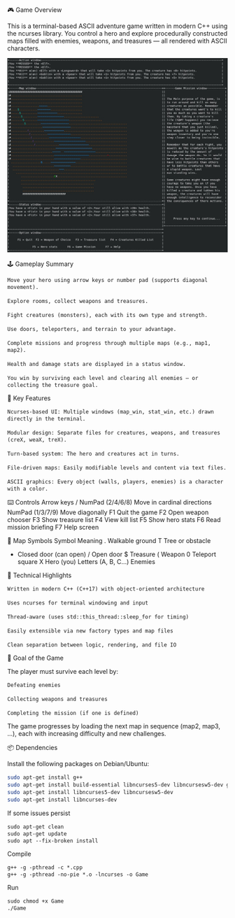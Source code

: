🎮 Game Overview

This is a terminal-based ASCII adventure game written in modern C++ using the ncurses library. You control a hero and explore procedurally constructed maps filled with enemies, weapons, and treasures — all rendered with ASCII characters.

![Game Screenshot](images/game_screen.jpg)

🕹️ Gameplay Summary

    Move your hero using arrow keys or number pad (supports diagonal movement).

    Explore rooms, collect weapons and treasures.

    Fight creatures (monsters), each with its own type and strength.

    Use doors, teleporters, and terrain to your advantage.

    Complete missions and progress through multiple maps (e.g., map1, map2).

    Health and damage stats are displayed in a status window.

    You win by surviving each level and clearing all enemies — or collecting the treasure goal.

🔑 Key Features

    Ncurses-based UI: Multiple windows (map_win, stat_win, etc.) drawn directly in the terminal.

    Modular design: Separate files for creatures, weapons, and treasures (creX, weaX, treX).

    Turn-based system: The hero and creatures act in turns.

    File-driven maps: Easily modifiable levels and content via text files.

    ASCII graphics: Every object (walls, players, enemies) is a character with a color.

⌨️ Controls
Arrow keys / NumPad (2/4/6/8)	Move in cardinal directions
NumPad (1/3/7/9)	Move diagonally
F1	Quit the game
F2	Open weapon chooser
F3	Show treasure list
F4	View kill list
F5	Show hero stats
F6	Read mission briefing
F7	Help screen

🔣 Map Symbols
Symbol	Meaning
.	Walkable ground
T	Tree or obstacle
+	Closed door (can open)
/	Open door
$	Treasure
(	Weapon
0	Teleport square
X	Hero (you)
Letters (A, B, C...)	Enemies

🧱 Technical Highlights

    Written in modern C++ (C++17) with object-oriented architecture

    Uses ncurses for terminal windowing and input

    Thread-aware (uses std::this_thread::sleep_for for timing)

    Easily extensible via new factory types and map files

    Clean separation between logic, rendering, and file IO

🚀 Goal of the Game

The player must survive each level by:

    Defeating enemies

    Collecting weapons and treasures

    Completing the mission (if one is defined)

The game progresses by loading the next map in sequence (map2, map3, ...), each with increasing difficulty and new challenges.


📦 Dependencies

Install the following packages on Debian/Ubuntu:

```bash
sudo apt-get install g++
sudo apt-get install build-essential libncurses5-dev libncursesw5-dev gdb valgrind cmake libpthread-stubs0-dev
sudo apt-get install libncurses5-dev libncursesw5-dev
sudo apt-get install libncurses-dev

```
If some issues persist
```
sudo apt-get clean
sudo apt-get update
sudo apt --fix-broken install
```

Compile
```
g++ -g -pthread -c *.cpp
g++ -g -pthread -no-pie *.o -lncurses -o Game

```
Run
```
sudo chmod +x Game
./Game
```
